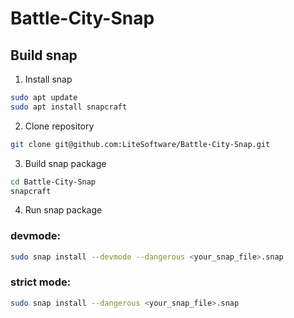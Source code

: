 # Battle-City-Snap

## Build snap

1. Install snap
```bash
sudo apt update
sudo apt install snapcraft
```
2. Clone repository
```bash 
git clone git@github.com:LiteSoftware/Battle-City-Snap.git
```
3. Build snap package

```bash
cd Battle-City-Snap
snapcraft
```

4. Run snap package

### devmode: 
```bash
sudo snap install --devmode --dangerous <your_snap_file>.snap
```

### strict mode:
```bash
sudo snap install --dangerous <your_snap_file>.snap
```

